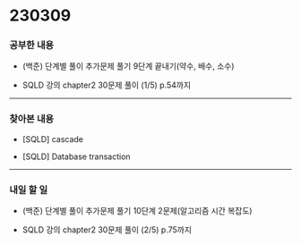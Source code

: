 # 230309

### 공부한 내용

- (백준) 단계별 풀이 추가문제 풀기 9단계 끝내기(약수, 배수, 소수)

- SQLD 강의 chapter2 30문제 풀이 (1/5) p.54까지

---

### 찾아본 내용

- [SQLD] cascade

- [SQLD] Database transaction

---

### 내일 할 일

- (백준) 단계별 풀이 추가문제 풀기 10단계 2문제(알고리즘 시간 복잡도)

- SQLD 강의 chapter2 30문제 풀이 (2/5) p.75까지
